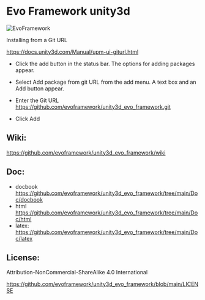 # Evo Framework unity3d

![EvoFramework](https://avatars.githubusercontent.com/u/104525268?s=400&u=e477c223fc98678b0ea0125610891568435a7509&v=4) 


Installing from a Git URL

https://docs.unity3d.com/Manual/upm-ui-giturl.html

* Click the add  button in the status bar.
The options for adding packages appear.

* Select Add package from git URL from the add menu. A text box and an Add button appear.

* Enter the Git URL 
https://github.com/evoframework/unity3d_evo_framework.git

* Click Add


## Wiki:
https://github.com/evoframework/unity3d_evo_framework/wiki


## Doc:
* docbook
https://github.com/evoframework/unity3d_evo_framework/tree/main/Doc/docbook
* html
https://github.com/evoframework/unity3d_evo_framework/tree/main/Doc/html
* latex:
 https://github.com/evoframework/unity3d_evo_framework/tree/main/Doc/latex

## License:
Attribution-NonCommercial-ShareAlike 4.0 International

https://github.com/evoframework/unity3d_evo_framework/blob/main/LICENSE
